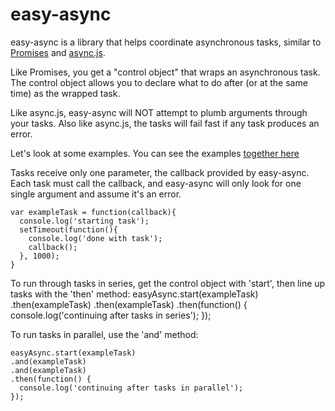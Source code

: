 # easy-async

easy-async is a library that helps coordinate asynchronous tasks, similar to [Promises](https://www.promisejs.org/) and [async.js](https://github.com/caolan/async).

Like Promises, you get a "control object" that wraps an asynchronous task. The control object allows you to declare what to do after (or at the same time) as the wrapped task.

Like async.js, easy-async will NOT attempt to plumb arguments through your tasks.  Also like async.js, the tasks will fail fast if any task produces an error.

Let's look at some examples.  You can see the examples [together here](/easy-async/blob/master/example.js)

Tasks receive only one parameter, the callback provided by easy-async.  Each task must call the callback, and easy-async will only look for one single argument and assume it's an error.

    var exampleTask = function(callback){
      console.log('starting task');
      setTimeout(function(){
        console.log('done with task');
        callback();
      }, 1000);
    }

To run through tasks in series, get the control object with 'start', then line up tasks with the 'then' method:
    easyAsync.start(exampleTask)
    .then(exampleTask)
    .then(exampleTask)
    .then(function() {
      console.log('continuing after tasks in series');
    });

To run tasks in parallel, use the 'and' method:

    easyAsync.start(exampleTask)
    .and(exampleTask)
    .and(exampleTask)
    .then(function() {
      console.log('continuing after tasks in parallel');
    });
